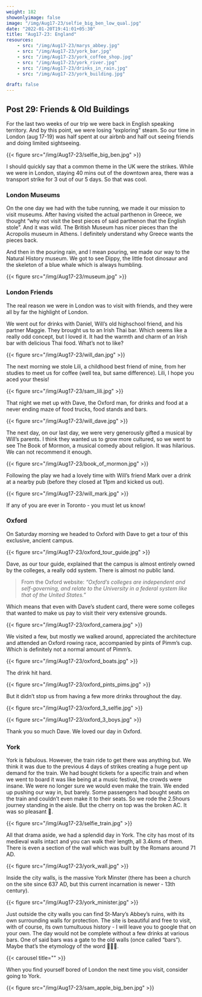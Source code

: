 ```yaml
---
weight: 182
showonlyimage: false
image: "/img/Aug17-23/selfie_big_ben_low_qual.jpg"
date: "2022-01-20T19:41:01+05:30"
title: "Aug17-23: England"
resources:
    - src: "/img/Aug17-23/marys_abbey.jpg"
    - src: "/img/Aug17-23/york_bar.jpg"
    - src: "/img/Aug17-23/york_coffee_shop.jpg"
    - src: "/img/Aug17-23/york_river.jpg"
    - src: "/img/Aug17-23/drinks_in_rain.jpg"
    - src: "/img/Aug17-23/york_building.jpg"

draft: false
---
```


## Post 29: Friends & Old Buildings

For the last two weeks of our trip we were back in English speaking territory. And by this point, we were losing “exploring” steam. So our time in London (aug 17-19) was half spent at our airbnb and half out seeing friends and doing limited sightseeing. 

{{< figure src="/img/Aug17-23/selfie_big_ben.jpg" >}} 
&nbsp;

I should quickly say that a common theme in the UK were the strikes. While we were in London, staying 40 mins out of the downtown area, there was a transport strike for 3 out of our 5 days. So that was cool. 


### London Museums
On the one day we had with the tube running, we made it our mission to visit museums. After having visited the actual parthenon in Greece, we thought “why not visit the best pieces of said parthenon that the English stole”. And it was wild. The British Museum has nicer pieces than the Acropolis museum in Athens. I definitely understand why Greece wants the pieces back. 

And then in the pouring rain, and I mean pouring, we made our way to the Natural History museum. We got to see Dippy, the little foot dinosaur and the skeleton of a blue whale which is always humbling. 

{{< figure src="/img/Aug17-23/museum.jpg" >}} 
&nbsp;

### London Friends 

The real reason we were in London was to visit with friends, and they were all by far the highlight of London. 

We went out for drinks with Daniel, Will’s old highschool friend, and his partner Maggie. They brought us to an Irish Thai bar. Which seems like a really odd concept, but I loved it. It had the warmth and charm of an Irish bar with delicious Thai food. What’s not to like? 

{{< figure src="/img/Aug17-23/will_dan.jpg" >}} 
&nbsp;

The next morning we stole Lili, a childhood best friend of mine, from her studies to meet us for coffee (well tea, but same difference). Lili, I hope you aced your thesis! 

{{< figure src="/img/Aug17-23/sam_lili.jpg" >}} 
&nbsp;

That night we met up with Dave, the Oxford man, for drinks and food at a never ending maze of food trucks, food stands and bars. 

{{< figure src="/img/Aug17-23/will_dave.jpg" >}} 
&nbsp;

The next day, on our last day, we were very generously gifted a musical by Will’s parents. I think they wanted us to grow more cultured, so we went to see The Book of Mormon, a musical comedy about religion. It was hilarious. We can not recommend it enough. 

{{< figure src="/img/Aug17-23/book_of_mormon.jpg" >}} 
&nbsp;

Following the play we had a lovely time with Will’s friend Mark over a drink at a nearby pub (before they closed at 11pm and kicked us out). 

{{< figure src="/img/Aug17-23/will_mark.jpg" >}} 
&nbsp;

If any of you are ever in Toronto - you must let us know! 

### Oxford 

On Saturday morning we headed to Oxford with Dave to get a tour of this exclusive, ancient campus. 

{{< figure src="/img/Aug17-23/oxford_tour_guide.jpg" >}} 
&nbsp;

Dave, as our tour guide, explained that the campus is almost entirely owned by the colleges, a really odd system. There is almost no public land. 
>From the Oxford website: *“Oxford’s colleges are independent and self-governing, and relate to the University in a federal system like that of the United States.”* 

Which means that even with Dave’s student card, there were some colleges that wanted to make us pay to visit their very extensive grounds. 

{{< figure src="/img/Aug17-23/oxford_camera.jpg" >}} 
&nbsp;

We visited a few, but mostly we walked around, appreciated the architecture and attended an Oxford rowing race, accompanied by pints of Pimm’s cup. 
Which is definitely not a normal amount of Pimm’s. 

{{< figure src="/img/Aug17-23/oxford_boats.jpg" >}} 
&nbsp;

The drink hit hard. 

{{< figure src="/img/Aug17-23/oxford_pints_pims.jpg" >}} 
&nbsp;

But it didn’t stop us from having a few more drinks throughout the day.    

{{< figure src="/img/Aug17-23/oxford_3_selfie.jpg" >}} 
&nbsp;

{{< figure src="/img/Aug17-23/oxford_3_boys.jpg" >}} 
&nbsp;

Thank you so much Dave. We loved our day in Oxford. 

### York 

York is fabulous. However, the train ride to get there was anything but. We think it was due to the previous 4 days of strikes creating a huge pent up demand for the train. We had bought tickets for a specific train and when we went to board it was like being at a music festival, the crowds were insane. We were no longer sure we would even make the train. We ended up pushing our way in, but barely. Some passengers had bought seats on the train and couldn’t even make it to their seats. So we rode the 2.5hours journey standing in the aisle. But the cherry on top was the broken AC. It was so pleasant 🥵. 

{{< figure src="/img/Aug17-23/selfie_train.jpg" >}} 
&nbsp;

All that drama aside, we had a splendid day in York. The city has most of its medieval walls intact and you can walk their length, all 3.4kms of them. There is even a section of the wall which was built by the Romans around 71 AD. 

{{< figure src="/img/Aug17-23/york_wall.jpg" >}} 
&nbsp;

Inside the city walls, is the massive York Minster (there has been a church on the site since 637 AD, but this current incarnation is newer - 13th century). 

{{< figure src="/img/Aug17-23/york_minister.jpg" >}} 
&nbsp;

Just outside the city walls you can find St-Mary’s Abbey’s ruins, with its own surrounding walls for protection. The site is beautiful and free to visit, with of course, its own tumultuous history - I will leave you to google that on your own. The day would not be complete without a few drinks at various bars. One of said bars was a gate to the old walls (once called “bars”). Maybe that’s the etymology of the word 🤷🏼‍♀️. 

{{< carousel title="" >}}
&nbsp;

When you find yourself bored of London the next time you visit, consider going to York. 

{{< figure src="/img/Aug17-23/sam_apple_big_ben.jpg" >}} 
&nbsp;